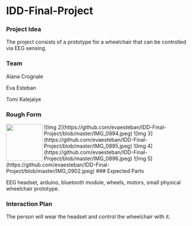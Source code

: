 # IDD-Final-Project

### Project Idea

The project consists of a prototype for a wheelchair that can be controlled via EEG sensing.

### Team

Alana Crognale

Eva Esteban

Tomi Kalejaiye

### Rough Form

<img align="left" width="100" height="100" src="https://github.com/evaesteban/IDD-Final-Project/blob/master/IMG_0893.jpeg">
![Img 2](https://github.com/evaesteban/IDD-Final-Project/blob/master/IMG_0894.jpeg)
![Img 3](https://github.com/evaesteban/IDD-Final-Project/blob/master/IMG_0895.jpeg)
![Img 4](https://github.com/evaesteban/IDD-Final-Project/blob/master/IMG_0896.jpeg)
![Img 5](https://github.com/evaesteban/IDD-Final-Project/blob/master/IMG_0902.jpeg)
### Expected Parts

EEG headset, arduino, bluetooth module, wheels, motors, small physical wheelchair prototype.

### Interaction Plan

The person will wear the headset and control the wheelchair with it.
